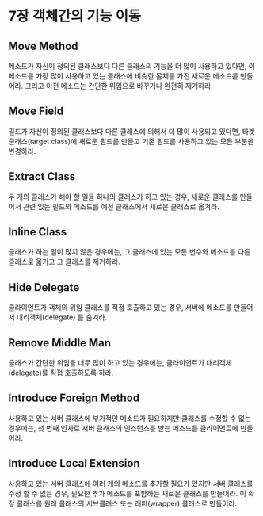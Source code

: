 # 7장 객체간의 기능 이동
## Move Method
메소드가 자신이 정의된 클래스보다 다른 클래스의 기능을 더 많이 사용하고 있다면, 이 메소드를 가장 많이 사용하고 있는 클래스에 비슷한 몸체를 가진 새로운 메소드를 만들어라. 그리고 이전 메소드는 간단한 위임으로 바꾸거나 완전히 제거하라.

## Move Field
필드가 자신이 정의된 클래스보다 다른 클래스에 의해서 더 많이 사용되고 있다면, 타겟 클래스(target class)에 새로운 필드를 만들고 기존 필드를 사용하고 있는 모든 부분을 변경하라.

## Extract Class
두 개의 클래스가 해야 할 일을 하나의 클래스가 하고 있는 경우, 새로운 클래스를 만들어서 관련 있는 필드와 메소드를 예전 클래스에서 새로운 클래스로 옮겨라.

## Inline Class
클래스가 하는 일이 많지 않은 경우에는, 그 클래스에 있는 모든 변수와 메소드를 다른 클래스로 옮기고 그 클래스를 제거하라.

## Hide Delegate
클라이언트가 객체의 위임 클래스를 직접 호출하고 있는 경우, 서버에 메소드를 만들어서 대리객체(delegate) 를 숨겨라.

## Remove Middle Man
클래스가 간단한 위임을 너무 많이 하고 있는 경우에는, 클라이언트가 대리객체(delegate)를 직접 호출하도록 하라.

## Introduce Foreign Method
사용하고 있는 서버 클래스에 부가적인 메소드가 필요하지만 클래스를 수정할 수 없는 경우에는, 첫 번째 인자로 서버 클래스의 인스턴스를 받는 메소드를 클라이언트에 만들어라.

## Introduce Local Extension
사용하고 있는 서버 클래스에 여러 개의 메소드를 추가할 필요가 있지만 서버 클래스를 수정 할 수 없는 경우, 필요한 추가 메소드를 포함하는 새로운 클래스를 만들어라. 이 확장 클래스를 원래 클래스의 서브클래스 또는 래퍼(wrapper) 클래스로 만들어라.
